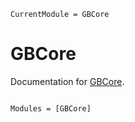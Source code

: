 ```@meta
CurrentModule = GBCore
```

# GBCore

Documentation for [GBCore](https://github.com/GenomicBreeding/GBCore.jl).

```@index
```

```@autodocs
Modules = [GBCore]
```
